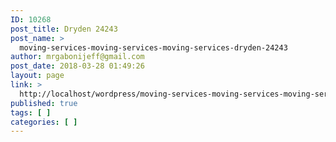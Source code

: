 ```yaml
---
ID: 10268
post_title: Dryden 24243
post_name: >
  moving-services-moving-services-moving-services-dryden-24243
author: mrgabonijeff@gmail.com
post_date: 2018-03-28 01:49:26
layout: page
link: >
  http://localhost/wordpress/moving-services-moving-services-moving-services-dryden-24243/
published: true
tags: [ ]
categories: [ ]
---
```

